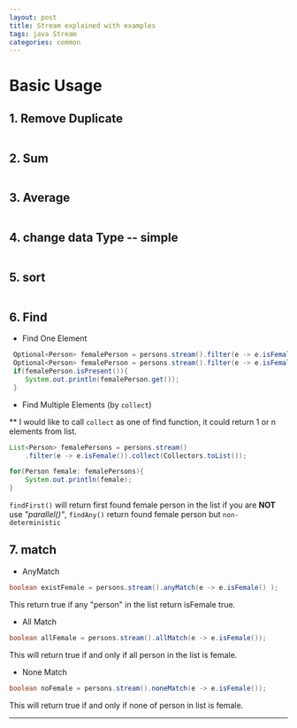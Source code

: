 ```yaml
---
layout: post
title: Stream explained with examples
tags: java Stream
categories: common
---
```

# Basic Usage

## 1. Remove Duplicate

~~~java

~~~

## 2. Sum

~~~java

~~~

## 3. Average

~~~java

~~~

## 4. change data Type -- simple

~~~java

~~~

## 5. sort

~~~java

~~~

## 6. Find

- Find One Element

~~~java
 Optional<Person> femalePerson = persons.stream().filter(e -> e.isFemale()).findFirst();
 Optional<Person> femalePerson = persons.stream().filter(e -> e.isFemale()).findAny();
 if(femalePerson.isPresent()){
    System.out.println(femalePerson.get());
 }
~~~

- Find Multiple Elements (by `collect`)

\** I would like to call `collect` as one of find function, it could return 1 or n elements from list.

~~~java
List<Person> femalePersons = persons.stream()
    .filter(e -> e.isFemale()).collect(Collectors.toList());

for(Person female: femalePersons){
    System.out.println(female);
}
~~~



`findFirst()` will return first found female person in the list if you are **NOT** use *"parallel()"*, `findAny()` return found female person but `non-deterministic`

## 7. match

- AnyMatch

~~~java
boolean existFemale = persons.stream().anyMatch(e -> e.isFemale() );
~~~

This return true if any "person" in the list return isFemale true.

- All Match

~~~java
boolean allFemale = persons.stream().allMatch(e -> e.isFemale());
~~~

This will return true if and only if all person in the list is female.

- None Match

~~~java
boolean noFemale = persons.stream().noneMatch(e -> e.isFemale());
~~~

This will return true if and only if none of person in list is female.

---





